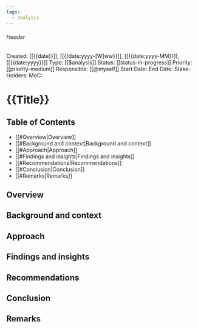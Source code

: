 ```yaml
---
tags:
  - analysis
---
```

###### Header
Created: [[{{date}}]], [[{{date:yyyy-[W]ww}}]], [[{{date:yyyy-MM}}]], [[{{date:yyyy}}]]
Type: [[$analysis]]
Status: [[status-in-progress]]
Priority: [[priority-medium]]
Responsible: [[@myself]]
Start Date: 
End Date: 
Stake-Holders: 
MoC: 
# {{Title}}

## Table of Contents

- [[#Overview|Overview]]
- [[#Background and context|Background and context]]
- [[#Approach|Approach]]
- [[#Findings and insights|Findings and insights]]
- [[#Recommendations|Recommendations]]
- [[#Conclusion|Conclusion]]
- [[#Remarks|Remarks]]

## Overview



## Background and context



## Approach



## Findings and insights



## Recommendations



## Conclusion



## Remarks
